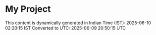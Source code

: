 # My Project

This content is dynamically generated in Indian Time (IST): 2025-06-10 02:20:15 IST
Converted to UTC: 2025-06-09 20:50:15 UTC
